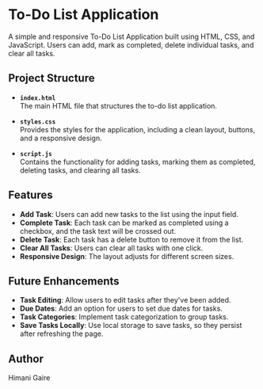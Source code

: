 # To-Do List Application

A simple and responsive To-Do List Application built using HTML, CSS, and JavaScript. Users can add, mark as completed, delete individual tasks, and clear all tasks.

## Project Structure

- **`index.html`**  
  The main HTML file that structures the to-do list application.

- **`styles.css`**  
  Provides the styles for the application, including a clean layout, buttons, and a responsive design.

- **`script.js`**  
  Contains the functionality for adding tasks, marking them as completed, deleting tasks, and clearing all tasks.

## Features

- **Add Task**: Users can add new tasks to the list using the input field.
- **Complete Task**: Each task can be marked as completed using a checkbox, and the task text will be crossed out.
- **Delete Task**: Each task has a delete button to remove it from the list.
- **Clear All Tasks**: Users can clear all tasks with one click.
- **Responsive Design**: The layout adjusts for different screen sizes.

## Future Enhancements

- **Task Editing**: Allow users to edit tasks after they've been added.
- **Due Dates**: Add an option for users to set due dates for tasks.
- **Task Categories**: Implement task categorization to group tasks.
- **Save Tasks Locally**: Use local storage to save tasks, so they persist after refreshing the page.

## Author

Himani Gaire
